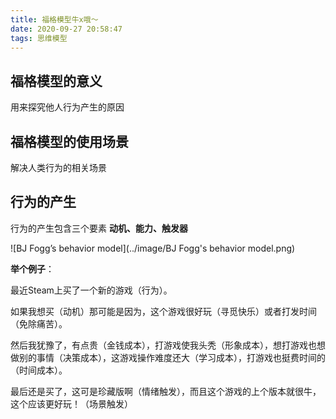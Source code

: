 ```yaml
---
title: 福格模型牛x哦～
date: 2020-09-27 20:58:47
tags: 思维模型
---
```




## 福格模型的意义

用来探究他人行为产生的原因

## 福格模型的使用场景

解决人类行为的相关场景

## 行为的产生

行为的产生包含三个要素 **动机、能力、触发器**

![BJ Fogg’s behavior model](../image/BJ Fogg's behavior model.png)

**举个例子**：

最近Steam上买了一个新的游戏（行为）。

如果我想买（动机）那可能是因为，这个游戏很好玩（寻觅快乐）或者打发时间（免除痛苦）。

然后我犹豫了，有点贵（金钱成本），打游戏使我头秃（形象成本），想打游戏也想做别的事情（决策成本），这游戏操作难度还大（学习成本），打游戏也挺费时间的（时间成本）。

最后还是买了，这可是珍藏版啊（情绪触发），而且这个游戏的上个版本就很牛，这个应该更好玩！（场景触发）

